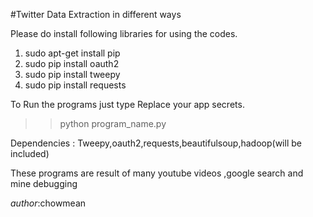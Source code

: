 #Twitter Data Extraction in different ways

Please do install following libraries for using the codes.

1. sudo apt-get install pip
2. sudo pip install oauth2
3. sudo pip install tweepy
4. sudo pip install requests

To Run the programs just type
Replace your app secrets.

>> python program_name.py

Dependencies : Tweepy,oauth2,requests,beautifulsoup,hadoop(will be included)

These programs are result of many youtube videos ,google search and mine debugging


_author_:chowmean 
